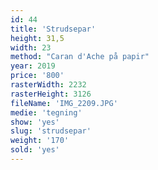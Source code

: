 ```yaml
---
id: 44
title: 'Strudsepar'
height: 31,5
width: 23
method: "Caran d'Ache på papir"
year: 2019
price: '800'
rasterWidth: 2232
rasterHeight: 3126
fileName: 'IMG_2209.JPG'
medie: 'tegning'
show: 'yes'
slug: 'strudsepar'
weight: '170'
sold: 'yes'
---
```

